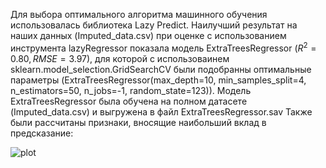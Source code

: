 Для выбора оптимального алгоритма машинного обучения использовалась библиотека Lazy Predict. 
Наилучший результат на наших данных (Imputed_data.csv) при оценке с использованием инструмента lazyRegressor показала модель ExtraTreesRegressor ($R^2 = 0.80, RMSE = 3.97$), для которой с использоваинем sklearn.model_selection.GridSearchCV были подобранны оптимальные параметры (ExtraTreesRegressor(max_depth=10, min_samples_split=4, n_estimators=50, n_jobs=-1, random_state=123)). 
Модель ExtraTreesRegressor была обучена на полном датасете (Imputed_data.csv) и выгружена в файл ExtraTreesRegressor.sav
Также были рассчитаны признаки, вносящие наибольший вклад в предсказание:

![plot]([http://url/to/img.png](https://github.com/Riddars/Dream_team/blob/main/LazyRegressor/feature_importance.png)https://github.com/Riddars/Dream_team/blob/main/LazyRegressor/feature_importance.png)

